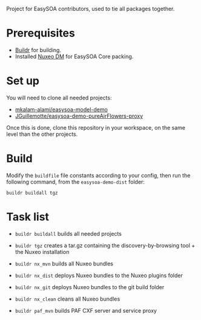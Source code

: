 Project for EasySOA contributors, used to tie all packages together.

# Prerequisites

* [Buildr][1] for building.
* Installed [Nuxeo DM][4] for EasySOA Core packing.

# Set up

You will need to clone all needed projects:

* [mkalam-alami/easysoa-model-demo][2]
* [JGuillemotte/easysoa-demo-pureAirFlowers-proxy][3]

Once this is done, clone this repository in your workspace, on the same level than the other projects.

# Build

Modify the `buildfile` file constants according to your config, then run the following command, from the `easysoa-demo-dist` folder:

    buildr buildall tgz

# Task list

* `buildr buildall` builds all needed projects
* `buildr tgz` creates a tar.gz containing the discovery-by-browsing tool + the Nuxeo installation

* `buildr nx_mvn` builds all Nuxeo bundles
* `buildr nx_dist` deploys Nuxeo bundles to the Nuxeo plugins folder
* `buildr nx_git` deploys Nuxeo bundles to the git build folder
* `buildr nx_clean` cleans all Nuxeo bundles
* `buildr paf_mvn` builds PAF CXF server and service proxy

[1]: http://buildr.apache.org/
[2]: https://github.com/mkalam-alami/easysoa-model-demo
[3]: https://github.com/JGuillemotte/easysoa-demo-pureAirFlowers-proxy
[4]: http://www.nuxeo.com/en/products/document-management
